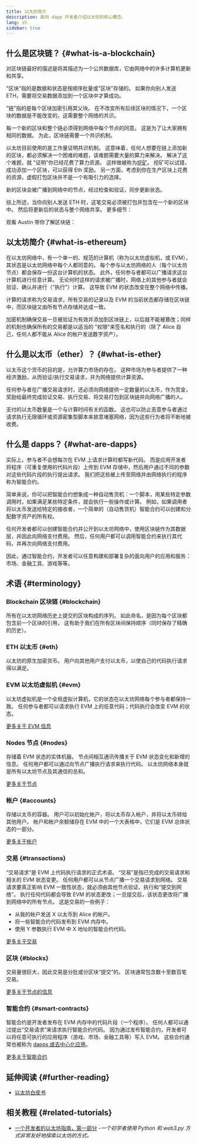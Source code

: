 ```yaml
---
title: 以太坊简介
description: 面向 dapp 开发者介绍以太坊的核心概念。
lang: zh
sidebar: true
---
```


## 什么是区块链？ {#what-is-a-blockchain}

对区块链最好的描述是将其描述为一个公共数据库，它由网络中的许多计算机更新和共享。

"区块"指的是数据和状态是按顺序批量或"区块"存储的。 如果你向别人发送 ETH，需要将交易数据添加到一个区块中才算成功。

"链"指的是每个区块加密引用其父块。 在不改变所有后续区块的情况下，一个区块的数据是不能改变的，这需要整个网络的共识。

每一个新的区块和整个链必须得到网络中每个节点的同意。 这是为了让大家拥有相同的数据。 为此，区块链需要一个共识机制。

以太坊目前使用的是工作量证明共识机制。 这意味着，任何人想要在链上添加新的区块，都必须解决一个困难的难题，该难题需要大量的算力来解决。 解决了这个难题，就 "证明"你已经花费了算力资源。 这样做被称为[挖矿](/developers/docs/consensus-mechanisms/pow/mining/)。 挖矿可以试错，成功添加一个区块，可以获得 Eth 奖励。 另一方面，考虑到你在生产区块上花费的资源，虚假打包区块并不是一个有吸引力的选择。

新的区块会被广播到网络中的节点，经过检查和验证，同步更新状态。

综上所述，当你向别人发送 ETH 时，这笔交易必须被打包并包含在一个新的区块中。 然后将更新后的状态与整个网络共享。 更多细节：

观看 Austin 带你了解区块链：

<YouTube id="zcX7OJ-L8XQ" />

## 以太坊简介 {#what-is-ethereum}

在以太坊网络中，有一个单一的、规范的计算机（称为以太坊虚拟机，或 EVM），其状态是以太坊网络中每个人都同意的。 每个参与以太坊网络的人（每个以太坊节点）都会保存一份这台计算机的状态。 此外，任何参与者都可以广播请求这台计算机进行任意计算。 无论何时这样的请求被广播时，网络上的其他参与者就会验证、确认并进行（"执行"）计算。 这导致 EVM 的状态改变在整个网络中传播。

计算的请求称为交易请求，所有交易的记录以及 EVM 的当前状态都存储在区块链中，而区块链又由所有节点存储并达成一致。

加密机制确保交易一旦被验证为有效并添加到区块链上，以后就不能被篡改；同样的机制也确保所有的交易都是以适当的 "权限"来签名和执行的（除了 Alice 自己，任何人都不能从 Alice 的帐户发送数字资产）。

## 什么是以太币（ether）？ {#what-is-ether}

以太币这个货币的目的是，允许算力市场的存在。 这种市场为参与者提供了一种经济激励，从而验证/执行交易请求，并为网络提供计算资源。

任何参与者在广播交易请求时，还必须向网络提供一定数量的以太币，作为赏金，奖励给最终完成验证交易、执行交易、将交易打包到区块链并向网络广播的人。

支付的以太币数量是一个与计算时间有关的函数。 这也可以防止恶意参与者通过请求执行无限循环或资源密集型脚本来故意堵塞网络，因为这些行为者将不断地被收费。

## 什么是 dapps？ {#what-are-dapps}

实际上，参与者不会想每次在 EVM 上请求计算时都写新代码。 而是应用开发者将程序（可重复使用的代码片段）上传到 EVM 存储中，然后用户通过不同的参数对这些代码片段的执行提出请求。 我们把这些被上传至网络并由网络执行的程序称为智能合约。

简单来说，你可以把智能合约想象成一种自动售货机：一个脚本，用某些特定参数调用时，如果满足某些特定条件，就会执行一些操作或计算。 例如，如果调用者将以太币发送给特定的接收者，一个简单的（自动售货机）智能合约可以创建和分配数字资产的所有权。

任何开发者都可以创建智能合约并公开到以太坊网络中，使用区块链作为其数据层，并因此向网络支付费用。 然后，任何用户都可以调用智能合约来执行其代码，并再次向网络支付费用。

因此，通过智能合约，开发者可以任意构建和部署复杂的面向用户的应用和服务：市场、金融工具、游戏等等。

## 术语 {#terminology}

### Blockchain 区块链 {#blockchain}

所有在以太坊网络历史上提交的区块构成的序列。 如此命名，是因为每个区块都包含前一个区块的引用， 这有助于我们在所有区块间保持顺序（同时保存了精确的历史）。

### ETH 以太币 {#eth}

以太坊的原生加密货币。 用户向其他用户支付以太币，以使自己的代码执行请求得以满足。

### EVM 以太坊虚拟机 {#evm}

以太坊虚拟机是一个全局虚拟计算机，它的状态在以太坊网络每个参与者都保持一致。 任何参与者都可以请求执行 EVM 上的任意代码；代码执行会改变 EVM 的状态。

[更多关于 EVM 信息](/developers/docs/evm/)

### Nodes 节点 {#nodes}

存储着 EVM 状态的实体机器。 节点间相互通讯传播关于 EVM 状态变化和新增的信息。 任何用户都可以通过向节点广播执行请求来执行代码。 以太坊网络本身就是所有以太坊节点及其通信的总和。

[更多关于节点](/developers/docs/nodes-and-clients/)

### 帐户 {#accounts}

存储以太币的容器。 用户可以初始化帐户，将以太币存入帐户，并将以太币转给其他用户。 帐户和帐户余额储存在 EVM 中的一个大表格中，它们是 EVM 总体状态的一部分。

[更多关于帐户](/developers/docs/accounts/)

### 交易 {#transactions}

“交易请求”是 EVM 上代码执行请求的正式术语。 “交易”是指已完成的交易请求和相关的 EVM 状态变更。 任何用户都可以从节点广播一个交易请求到网络。 交易请求要真正影响 EVM 一致性状态，就必须由其他节点验证、执行和“提交到网络”。 执行任何代码都会导致 EVM 的状态更改；一旦提交后，该状态更改将广播到网络中的所有节点。 这是交易的一些例子：

- 从我的帐户发送 X 以太币到 Alice 的帐户。
- 将一些智能合约代码发布到 EVM 内存中。
- 使用 Y 参数执行 EVM 中 X 地址的智能合约代码。

[更多关于交易](/developers/docs/transactions/)

### 区块 {#blocks}

交易量很巨大，因此交易是分批或分区块“提交”的。 区块通常包含数十至数百笔交易。

[更多关于节点的信息](/developers/docs/blocks/)

### 智能合约 {#smart-contracts}

智能合约是开发者发布在 EVM 内存中的代码片段（一个程序）。 任何人都可以通过提出“交易请求”来请求执行智能合约代码。 因为通过发布智能合约，开发者可以将任意可执行的应用程序（游戏、市场、金融工具等）写入 EVM。 这些合约通常也被称为 [dapps 或去中心化应用](/developers/docs/dapps/)。

[更多关于智能合约](/developers/docs/smart-contracts/)

## 延伸阅读 {#further-reading}

- [以太坊白皮书](/whitepaper/)

## 相关教程 {#related-tutorials}

- [一个开发者的以太坊指南，第一部分](/developers/tutorials/a-developers-guide-to-ethereum-part-one/) _-一个初学者使用 Python 和 web3.py 方式非常友好地探索以太坊的方式。_

